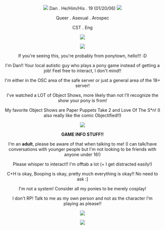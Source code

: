 
<p align="center"><img src="https://i.imgur.com/rZBl8wX.gif"/> Dan . He/Him/His . 19 (01/20/06) <img src="https://i.imgur.com/5NeNEcQ.gif"/></p>
<p align="center">Queer . Asexual . Arospec</p>
<p align="center">CST . Eng</p>
<p align="center">
<img src="https://media1.tenor.com/m/ZPILi1cx1y8AAAAd/inanimate-insanity-ii.gif"/>
</p>
<p align="center">
<img src="https://gifcity.carrd.co/assets/images/gallery97/8367057e.gif?v=47652796"/>
</p>
<p align="center">If you're seeing this, you're probably from ponytown, hello!!! :D</p>
<p align="center">I'm Dan!! Your local autistic guy who plays a pony game instead of getting a job! Feel free to interact, I don't mind!!</p>
<p align="center">I'm either in the OSC area of the safe server or just a general area of the 18+ server!</p>
<p align="center">I've watched a LOT of Object Shows, more likely than not I'll recognize the show your pony is from!</p>
<p align="center">My favorite Object Shows are Paper Puppets Take 2 and Love Of The S*n! (I also really like the comic Objectified!!)</p>
<p align="center">
<img src="https://gifcity.carrd.co/assets/images/gallery97/0fce9c7d.gif?v=47652796"/>
</p>
<p align="center"><b>GAME INFO STUFF!!</b></p>
<p align="center">I'm an <b>adult</b>, please be aware of that when talking to me! (I can talk/have conversations with younger people but I'm not looking to be friends with anyone under 16!)</p>
<p align="center">Please whisper to interact!! I'm offtab a lot (+ I get distracted easily!)</p>
<p align="center">C+H is okay, Booping is okay, pretty much everything is okay!! No need to ask :] </p>
<p align="center">I'm not a system! Consider all my ponies to be merely cosplay!</p>
<p align="center">I don't RP! Talk to me as my own person and not as the character I'm playing as please!!</p>
<p align="center">
<img src="https://gifcity.carrd.co/assets/images/gallery97/419c72c5.gif?v=47652796"/>
</p>
<p align="center">
<img src="https://media1.tenor.com/m/PNk0yNQbx6AAAAAd/ppt2-paper.gif"/>
</p>

<!--
**rocketeerdan/rocketeerdan** is a ✨ _special_ ✨ repository because its `README.md` (this file) appears on your GitHub profile.

Here are some ideas to get you started:

- 🔭 I’m currently working on ...
- 🌱 I’m currently learning ...
- 👯 I’m looking to collaborate on ...
- 🤔 I’m looking for help with ...
- 💬 Ask me about ...
- 📫 How to reach me: ...
- 😄 Pronouns: ...
- ⚡ Fun fact: ...
-->
